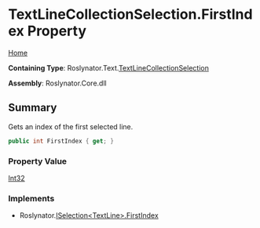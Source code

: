 # TextLineCollectionSelection\.FirstIndex Property

[Home](../../../../README.md)

**Containing Type**: Roslynator\.Text\.[TextLineCollectionSelection](../README.md)

**Assembly**: Roslynator\.Core\.dll

## Summary

Gets an index of the first selected line\.

```csharp
public int FirstIndex { get; }
```

### Property Value

[Int32](https://docs.microsoft.com/en-us/dotnet/api/system.int32)

### Implements

* Roslynator\.[ISelection\<TextLine>.FirstIndex](../../../ISelection-1/FirstIndex/README.md)
